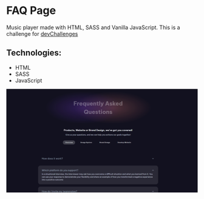 # FAQ Page

Music player made with HTML, SASS and Vanilla JavaScript. This is a challenge for [devChallenges](https://devchallenges.io/)

## Technologies:

* HTML
* SASS
* JavaScript



![Screenshot](https://github.com/nacho1520/faq-page/blob/main/public/shot.png)